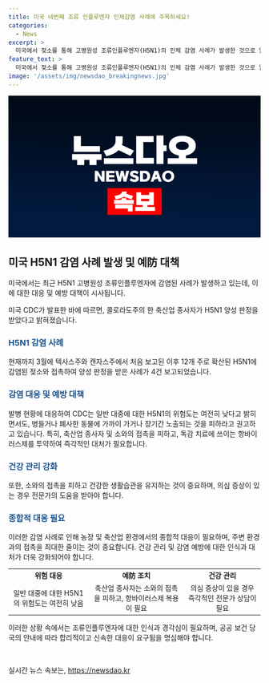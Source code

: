 ```yaml
---
title: 미국 네번째 조류 인플루엔자 인체감염 사례에 주목하세요!
categories:
  - News
excerpt: >
  미국에서 젖소를 통해 고병원성 조류인플루엔자(H5N1)의 인체 감염 사례가 발생한 것으로 알려졌다. 미국 질병통제예방센터(CDC)에 따르면, 콜로라도주 축산업 종사자가 H5N1 양성 판정을 받았으며, 해당 환자는 오셀타미비르 치료 후 회복됐다. 이로써 미국에서의 H5N1 감염 사례는 네 번째로 확인됐는데, 이전에는 텍사스주, 캔자스주, 미시간주에서도 발생한 바 있다. CDC는 여전히 대중에 대한 H5N1의 위험성은 낮다고 밝히면서도, 동물에 가까이 가거나 장기간 노출되는 것을 피하라고 권고하고 있다.
feature_text: >
  미국에서 젖소를 통해 고병원성 조류인플루엔자(H5N1)의 인체 감염 사례가 발생한 것으로 알려졌다. 미국 질병통제예방센터(CDC)에 따르면, 콜로라도주 축산업 종사자가 H5N1 양성 판정을 받았으며, 해당 환자는 오셀타미비르 치료 후 회복됐다. 이로써 미국에서의 H5N1 감염 사례는 네 번째로 확인됐는데, 이전에는 텍사스주, 캔자스주, 미시간주에서도 발생한 바 있다. CDC는 여전히 대중에 대한 H5N1의 위험성은 낮다고 밝히면서도, 동물에 가까이 가거나 장기간 노출되는 것을 피하라고 권고하고 있다.
image: '/assets/img/newsdao_breakingnews.jpg'
---
```


<p><img src="/assets/img/newsdao_breakingnews.jpg" alt="flaretime 속보" /></p>

<h2 data-ke-size="size26">미국 H5N1 감염 사례 발생 및 예防 대책</h2>

<p>미국에서는 최근 H5N1 고병원성 조류인플루엔자에 감염된 사례가 발생하고 있는데, 이에 대한 대응 및 예방 대책이 시사됩니다.</p>

<p data-ke-size="size16">미국 CDC가 발표한 바에 따르면, 콜로라도주의 한 축산업 종사자가 H5N1 양성 판정을 받았다고 밝혀졌습니다.</p>

<h3><b><span style="color: #1a5490;">H5N1 감염 사례</span></b></h3>

<p>현재까지 3월에 텍사스주와 캔자스주에서 처음 보고된 이후 12개 주로 확산된 H5N1에 감염된 젖소와 접촉하여 양성 판정을 받은 사례가 4건 보고되었습니다.</p>

<h3><b><span style="color: #1a5490;">감염 대응 및 예방 대책</span></b></h3>

<p>발병 현황에 대응하여 CDC는 일반 대중에 대한 H5N1의 위험도는 여전히 낮다고 밝히면서도, 병들거나 폐사한 동물에 가까이 가거나 장기간 노출되는 것을 피하라고 권고하고 있습니다. 특히, 축산업 종사자 및 소와의 접촉을 피하고, 독감 치료에 쓰이는 항바이러스제를 투약하여 즉각적인 대처가 필요합니다.</p>

<h3><b><span style="color: #1a5490;">건강 관리 강화</span></b></h3>

<p>또한, 소와의 접촉을 피하고 건강한 생활습관을 유지하는 것이 중요하며, 의심 증상이 있는 경우 전문가의 도움을 받아야 합니다.</p>

<h3><b><span style="color: #1a5490;">종합적 대응 필요</span></b></h3>

<p>이러한 감염 사례로 인해 농장 및 축산업 환경에서의 종합적 대응이 필요하며, 주변 환경과의 접촉을 최대한 줄이는 것이 중요합니다. 건강 관리 및 감염 예방에 대한 인식과 대처가 더욱 강화되어야 합니다.</p>

<table>
  <tr>
    <td style="text-align: center; height: 17px;"><b>위험 대응</b></td>
    <td style="text-align: center; height: 17px;"><b>예防 조치</b></td>
    <td style="text-align: center; height: 17px;"><b>건강 관리</b></td>
  </tr>
  <tr>
    <td style="text-align: center;">일반 대중에 대한 H5N1의 위험도는 여전히 낮음</td>
    <td style="text-align: center;">축산업 종사자는 소와의 접촉을 피하고, 항바이러스제 복용이 필요</td>
    <td style="text-align: center;">의심 증상이 있을 경우 즉각적인 전문가 상담이 필요</td>
  </tr>
</table>

<p>이러한 상황 속에서는 조류인플루엔자에 대한 인식과 경각심이 필요하며, 공공 보건 당국의 안내에 따라 합리적이고 신속한 대응이 요구됨을 명심해야 합니다.</p>

<p data-ke-size="size16">&nbsp;</p>
실시간 뉴스 속보는, <a href="https://newsdao.kr" rel="dofollow">https://newsdao.kr</a>


